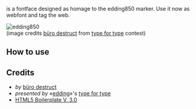 <link rel="stylesheet" media="screen" href="" >

is a fontface designed as homage to the edding850 marker. Use it now as webfont and tag the web.

![edding850](https://github.com/zoo2rock/edding850/raw/master/images/edding850-bd-elk.gif)  
(image credits [büro destruct](http://www.burodestruct.net/bureaudestruct/home/index.html) from [type for type](http://type-for-type.com/projekt-galerie/850/lopetz/2494/) contest)

## How to use



## Credits
- *by* [büro destruct](http://www.burodestruct.net/bureaudestruct/home/index.html)  
- *presented by* «[edding](http://edding.com)»'s [type for type](http://type-for-type.com)
- [HTML5 Boilerplate V. 3.0](http://html5boilerplate.com)